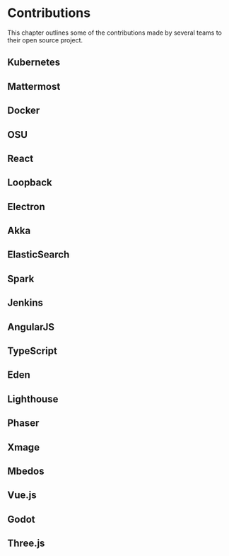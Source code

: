 # Contributions

This chapter outlines some of the contributions made by several teams to their open source project. 

## Kubernetes

## Mattermost

## Docker

## OSU

## React

## Loopback

## Electron

## Akka

## ElasticSearch

## Spark

## Jenkins

## AngularJS

## TypeScript

## Eden

## Lighthouse

## Phaser

## Xmage

## Mbedos

## Vue.js

## Godot

## Three.js
